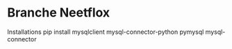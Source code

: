 # Branche Neetflox

Installations
pip install mysqlclient mysql-connector-python pymysql mysql-connector
